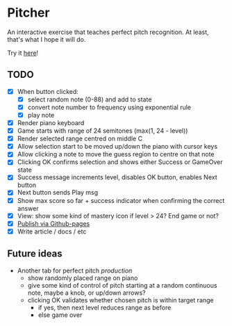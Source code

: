 # Pitcher

An interactive exercise that teaches perfect pitch recognition. At least, that's what I hope it will do.

Try it [here](https://pitcher.overto.eu)!

## TODO
* [X] When button clicked:
  * [X] select random note (0-88) and add to state
  * [X] convert note number to frequency using exponential rule
  * [X] play note
* [X] Render piano keyboard
* [X] Game starts with range of 24 semitones (max(1, 24 - level))
* [X] Render selected range centred on middle C
* [X] Allow selection start to be moved up/down the piano with cursor keys
* [X] Allow clicking a note to move the guess region to centre on that note
* [X] Clicking OK confirms selection and shows either Success or GameOver state
* [X] Success message increments level, disables OK button, enables Next button
* [X] Next button sends Play msg
* [X] Show max score so far + success indicator when confirming the correct answer
* [X] View: show some kind of mastery icon if level > 24? End game or not?
* [X] [Publish via Github-pages](https://pitcher.overto.eu)
* [X] Write article / docs / etc

## Future ideas
* Another tab for perfect pitch *production*
  * show randomly placed range on piano
  * give some kind of control of pitch starting at a random continuous note, maybe a knob, or up/down arrows?
  * clicking OK validates whether chosen pitch is within target range
    * if yes, then next level reduces range as before
    * else game over
